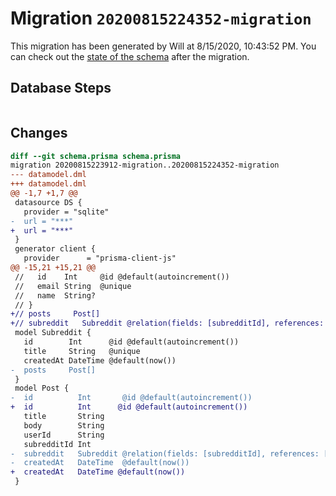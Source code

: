 # Migration `20200815224352-migration`

This migration has been generated by Will at 8/15/2020, 10:43:52 PM.
You can check out the [state of the schema](./schema.prisma) after the migration.

## Database Steps

```sql

```

## Changes

```diff
diff --git schema.prisma schema.prisma
migration 20200815223912-migration..20200815224352-migration
--- datamodel.dml
+++ datamodel.dml
@@ -1,7 +1,7 @@
 datasource DS {
   provider = "sqlite"
-  url = "***"
+  url = "***"
 }
 generator client {
   provider      = "prisma-client-js"
@@ -15,21 +15,21 @@
 //   id    Int     @id @default(autoincrement())
 //   email String  @unique
 //   name  String?
 // }
+// posts     Post[]
+// subreddit   Subreddit @relation(fields: [subredditId], references: [id])
 model Subreddit {
   id        Int      @id @default(autoincrement())
   title     String   @unique
   createdAt DateTime @default(now())
-  posts     Post[]
 }
 model Post {
-  id          Int       @id @default(autoincrement())
+  id          Int      @id @default(autoincrement())
   title       String
   body        String
   userId      String
   subredditId Int
-  subreddit   Subreddit @relation(fields: [subredditId], references: [id])
-  createdAt   DateTime  @default(now())
+  createdAt   DateTime @default(now())
 }
```


